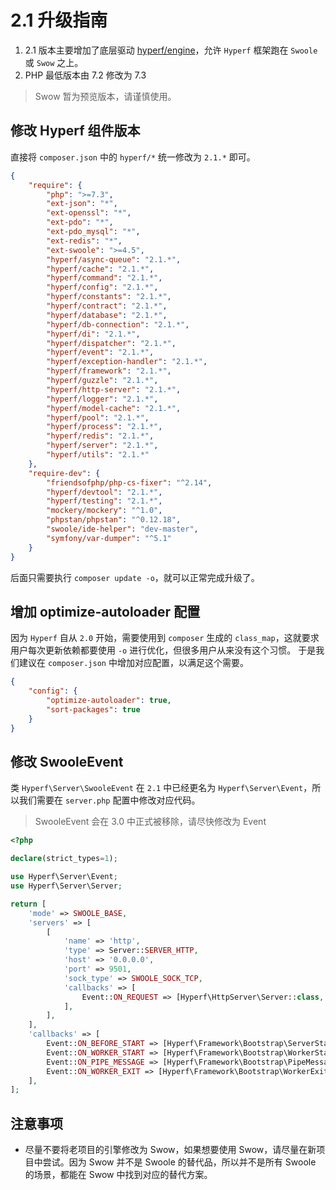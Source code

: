 # 2.1 升级指南

1. 2.1 版本主要增加了底层驱动 [hyperf/engine](https://github.com/hyperf/engine)，允许 `Hyperf` 框架跑在 `Swoole` 或 `Swow` 之上。
2. PHP 最低版本由 7.2 修改为 7.3

> Swow 暂为预览版本，请谨慎使用。

## 修改 Hyperf 组件版本

直接将 `composer.json` 中的 `hyperf/*` 统一修改为 `2.1.*` 即可。

```json
{
    "require": {
        "php": ">=7.3",
        "ext-json": "*",
        "ext-openssl": "*",
        "ext-pdo": "*",
        "ext-pdo_mysql": "*",
        "ext-redis": "*",
        "ext-swoole": ">=4.5",
        "hyperf/async-queue": "2.1.*",
        "hyperf/cache": "2.1.*",
        "hyperf/command": "2.1.*",
        "hyperf/config": "2.1.*",
        "hyperf/constants": "2.1.*",
        "hyperf/contract": "2.1.*",
        "hyperf/database": "2.1.*",
        "hyperf/db-connection": "2.1.*",
        "hyperf/di": "2.1.*",
        "hyperf/dispatcher": "2.1.*",
        "hyperf/event": "2.1.*",
        "hyperf/exception-handler": "2.1.*",
        "hyperf/framework": "2.1.*",
        "hyperf/guzzle": "2.1.*",
        "hyperf/http-server": "2.1.*",
        "hyperf/logger": "2.1.*",
        "hyperf/model-cache": "2.1.*",
        "hyperf/pool": "2.1.*",
        "hyperf/process": "2.1.*",
        "hyperf/redis": "2.1.*",
        "hyperf/server": "2.1.*",
        "hyperf/utils": "2.1.*"
    },
    "require-dev": {
        "friendsofphp/php-cs-fixer": "^2.14",
        "hyperf/devtool": "2.1.*",
        "hyperf/testing": "2.1.*",
        "mockery/mockery": "^1.0",
        "phpstan/phpstan": "^0.12.18",
        "swoole/ide-helper": "dev-master",
        "symfony/var-dumper": "^5.1"
    }
}
```

后面只需要执行 `composer update -o`，就可以正常完成升级了。

## 增加 optimize-autoloader 配置

因为 `Hyperf` 自从 `2.0` 开始，需要使用到 `composer` 生成的 `class_map`，这就要求用户每次更新依赖都要使用 `-o` 进行优化，但很多用户从来没有这个习惯。
于是我们建议在 `composer.json` 中增加对应配置，以满足这个需要。

```json
{
    "config": {
        "optimize-autoloader": true,
        "sort-packages": true
    }
}
```

## 修改 SwooleEvent

类 `Hyperf\Server\SwooleEvent` 在 `2.1` 中已经更名为 `Hyperf\Server\Event`，所以我们需要在 `server.php` 配置中修改对应代码。

> SwooleEvent 会在 3.0 中正式被移除，请尽快修改为 Event

```php
<?php

declare(strict_types=1);

use Hyperf\Server\Event;
use Hyperf\Server\Server;

return [
    'mode' => SWOOLE_BASE,
    'servers' => [
        [
            'name' => 'http',
            'type' => Server::SERVER_HTTP,
            'host' => '0.0.0.0',
            'port' => 9501,
            'sock_type' => SWOOLE_SOCK_TCP,
            'callbacks' => [
                Event::ON_REQUEST => [Hyperf\HttpServer\Server::class, 'onRequest'],
            ],
        ],
    ],
    'callbacks' => [
        Event::ON_BEFORE_START => [Hyperf\Framework\Bootstrap\ServerStartCallback::class, 'beforeStart'],
        Event::ON_WORKER_START => [Hyperf\Framework\Bootstrap\WorkerStartCallback::class, 'onWorkerStart'],
        Event::ON_PIPE_MESSAGE => [Hyperf\Framework\Bootstrap\PipeMessageCallback::class, 'onPipeMessage'],
        Event::ON_WORKER_EXIT => [Hyperf\Framework\Bootstrap\WorkerExitCallback::class, 'onWorkerExit'],
    ],
];

```

## 注意事项

- 尽量不要将老项目的引擎修改为 Swow，如果想要使用 Swow，请尽量在新项目中尝试。因为 Swow 并不是 Swoole 的替代品，所以并不是所有 Swoole 的场景，都能在 Swow 中找到对应的替代方案。
